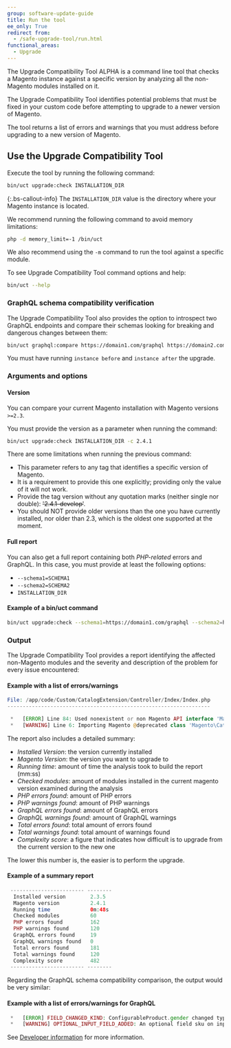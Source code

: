 ```yaml
---
group: software-update-guide
title: Run the tool
ee_only: True
redirect from:
  - /safe-upgrade-tool/run.html
functional_areas:
  - Upgrade
---
```


The Upgrade Compatibility Tool ALPHA is a command line tool that checks a Magento instance against a specific version by analyzing all the non-Magento modules installed on it.

The Upgrade Compatibility Tool identifies potential problems that must be fixed in your custom code before attempting to upgrade to a newer version of Magento.

The tool returns a list of errors and warnings that you must address before upgrading to a new version of Magento.

## Use the Upgrade Compatibility Tool

Execute the tool by running the following command:

```bash
bin/uct upgrade:check INSTALLATION_DIR
```

{:.bs-callout-info}
The `INSTALLATION_DIR` value is the directory where your Magento instance is located.

We recommend running the following command to avoid memory limitations:

```bash
php -d memory_limit=-1 /bin/uct
```

We also recommend using the `-m` command to run the tool against a specific module.

To see Upgrade Compatibility Tool command options and help:

```bash
bin/uct --help
```

### GraphQL schema compatibility verification

The Upgrade Compatibility Tool also provides the option to introspect two GraphQL endpoints and compare their schemas looking for breaking and dangerous changes between them:

```bash
bin/uct graphql:compare https://domain1.com/graphql https://domain2.com/graphql
```

You must have running `instance before` and `instance after` the upgrade.

### Arguments and options

#### Version

You can compare your current Magento installation with Magento versions `>=2.3`.

You must provide the version as a parameter when running the command:

```bash
bin/uct upgrade:check INSTALLATION_DIR -c 2.4.1
```

There are some limitations when running the previous command:

*  This parameter refers to any tag that identifies a specific version of Magento.
*  It is a requirement to provide this one explicitly; providing only the value of it will not work.
*  Provide the tag version without any quotation marks (neither single nor double): ~~'2.4.1-develop'~~.
*  You should NOT provide older versions than the one you have currently installed, nor older than 2.3, which is the oldest one supported at the moment.

#### Full report

You can also get a full report containing both _PHP-related_ errors and GraphQL. In this case, you must provide at least the following options:

*  `--schema1=SCHEMA1`
*  `--schema2=SCHEMA2`
*  `INSTALLATION_DIR`

#### Example of a bin/uct command

```bash
bin/uct upgrade:check --schema1=https://domain1.com/graphql --schema2=https://domain2.com/graphql -c 2.4.1 INSTALLATION_DIR
```

### Output

The Upgrade Compatibility Tool provides a report identifying the affected non-Magento modules and the severity and description of the problem for every issue encountered:

#### Example with a list of errors/warnings

```php
File: /app/code/Custom/CatalogExtension/Controller/Index/Index.php
------------------------------------------------------------------

 *   [ERROR] Line 84: Used nonexistent or non Magento API interface 'Magento\Catalog\Model\ProductRepositoryInterface'
 *   [WARNING] Line 6: Importing Magento @deprecated class 'Magento\Catalog\Model\ProductRepository'
```

The report also includes a detailed summary:

*  *Installed Version*: the version currently installed
*  *Magento Version*: the version you want to upgrade to
*  *Running time*: amount of time the analysis took to build the report (mm:ss)
*  *Checked modules*: amount of modules installed in the current magento version examined during the analysis
*  *PHP errors found*: amount of PHP errors
*  *PHP warnings found*: amount of PHP warnings
*  *GraphQL errors found*: amount of GraphQL errors
*  *GraphQL warnings found*: amount of GraphQL warnings
*  *Total errors found*: total amount of errors found
*  *Total warnings found*: total amount of warnings found
*  *Complexity score*: a figure that indicates how difficult is to upgrade from the current version to the new one

The lower this number is, the easier is to perform the upgrade.

#### Example of a summary report

```php
 ------------------------ --------
  Installed version        2.3.5
  Magento version          2.4.1
  Running time             0m:48s
  Checked modules          60
  PHP errors found         162
  PHP warnings found       120
  GraphQL errors found     19
  GraphQL warnings found   0
  Total errors found       181
  Total warnings found     120
  Complexity score         482
 ------------------------ --------
```

Regarding the GraphQL schema compatibility comparison, the output would be very similar:

#### Example with a list of errors/warnings for GraphQL

```php
 *   [ERROR] FIELD_CHANGED_KIND: ConfigurableProduct.gender changed type from Int to String.
 *   [WARNING] OPTIONAL_INPUT_FIELD_ADDED: An optional field sku on input type ProductAttributeSortInput was added.
```

See [Developer information]({{site.baseurl}}/upgrade-compatibility-tool/developer.html) for more information.
